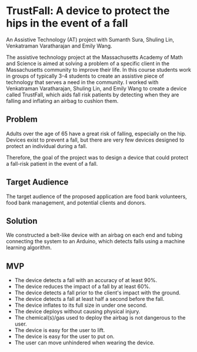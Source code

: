 # TrustFall: A device to protect the hips in the event of a fall

An Assistive Technology (AT) project with Sumanth Sura, Shuling Lin, Venkatraman Varatharajan and Emily Wang.

The assistive technology project at the Massachusetts Academy of Math and Science is aimed at solving a problem of a specific client in the Massachusetts community to improve their life. In this course students work in groups of typically 3-4 students to create an assistive piece of technology that serves a need in the community. I worked with Venkatraman Varatharajan, Shuling Lin, and Emily Wang to create a device called TrustFall, which aids fall risk patients by detecting when they are falling and inflating an airbag to cushion them. 
## Problem

Adults over the age of 65 have a great risk of falling, especially on the hip. Devices exist to prevent a fall, but there are very few devices designed to protect an individual during a fall.

Therefore, the goal of the project was to design a device that could protect a fall-risk patient in the event of a fall. 

## Target Audience

The target audience of the proposed application are food bank volunteers, food bank management, and potential clients and donors.

## Solution

We constructed a belt-like device with an airbag on each end and tubing connecting the system to an Arduino, which detects falls using a machine learning algorithm.

## MVP

* The device detects a fall with an accuracy of at least 90%.
* The device reduces the impact of a fall by at least 60%.
* The device detects a fall prior to the client's impact with the ground.
* The device detects a fall at least half a second before the fall.
* The device inflates to its full size in under one second.
* The device deploys without causing physical injury.
* The chemical(s)/gas used to deploy the airbag is not dangerous to the user.
* The device is easy for the user to lift.
* The device is easy for the user to put on.
* The user can move unhindered when wearing the device.

